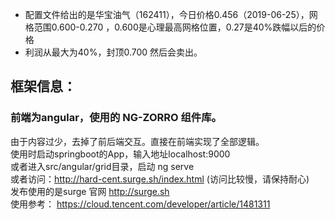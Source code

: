 
* 配置文件给出的是华宝油气（162411），今日价格0.456（2019-06-25），网格范围0.600-0.270 ，0.600是心理最高网格位置，0.27是40%跌幅以后的价格
* 利润从最大为40%，封顶0.700 然后会卖出。

## 框架信息：
### 前端为angular，使用的 NG-ZORRO 组件库。
由于内容过少，去掉了前后端交互。直接在前端实现了全部逻辑。<br>
使用时启动springboot的App，输入地址localhost:9000<br>
或者进入src/angular/grid目录，启动 ng serve<br>
或者访问：http://hard-cent.surge.sh/index.html (访问比较慢，请保持耐心)<br> 
发布使用的是surge 官网 http://surge.sh <br>
使用参考： https://cloud.tencent.com/developer/article/1481311

